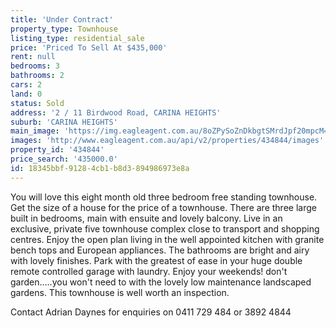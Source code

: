 ```yaml
---
title: 'Under Contract'
property_type: Townhouse
listing_type: residential_sale
price: 'Priced To Sell At $435,000'
rent: null
bedrooms: 3
bathrooms: 2
cars: 2
land: 0
status: Sold
address: '2 / 11 Birdwood Road, CARINA HEIGHTS'
suburb: 'CARINA HEIGHTS'
main_image: 'https://img.eagleagent.com.au/8oZPySoZnDkbgtSMrdJpf20mpcM=/1280x854/smart/https://s3-us-west-2.amazonaws.com/eagleagent-orig/images/6818260/104174799-image-M.jpg'
images: 'http://www.eagleagent.com.au/api/v2/properties/434844/images'
property_id: '434844'
price_search: '435000.0'
id: 18345bbf-9128-4cb1-b8d3-894986973e8a
---
```

You will love this eight month old three bedroom free standing townhouse. Get the size of a house for the price of a townhouse. There are three large built in bedrooms, main with ensuite and lovely balcony. Live in an exclusive, private five townhouse complex close to transport and shopping centres. Enjoy the open plan living in the well appointed kitchen with granite bench tops and European appliances. The bathrooms are bright and airy with lovely finishes. Park with the greatest of ease in your huge double remote controlled garage with laundry. Enjoy your weekends! don't garden.....you won't need to with the lovely low maintenance landscaped gardens. This townhouse is well worth an inspection.

Contact Adrian Daynes for enquiries on 0411 729 484 or 3892 4844